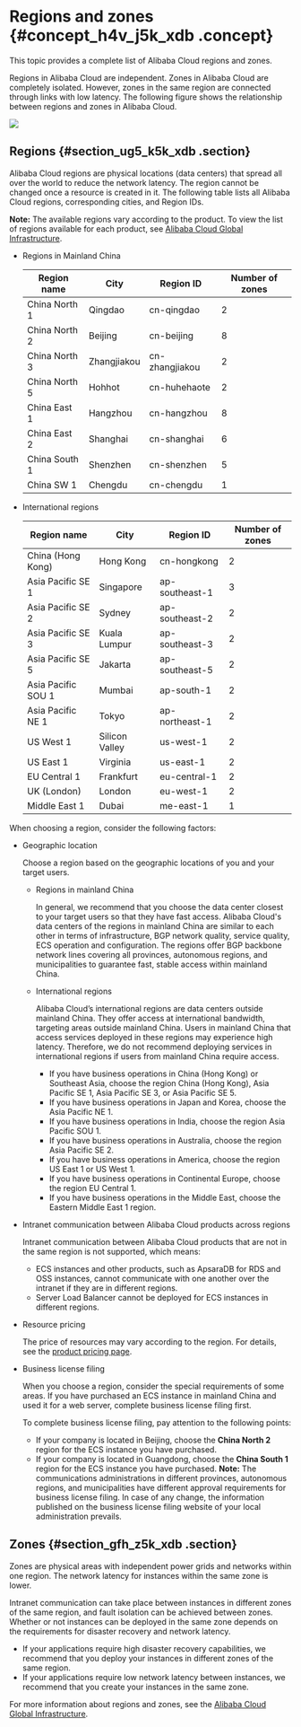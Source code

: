 # Regions and zones {#concept_h4v_j5k_xdb .concept}

This topic provides a complete list of Alibaba Cloud regions and zones.

Regions in Alibaba Cloud are independent. Zones in Alibaba Cloud are completely isolated. However, zones in the same region are connected through links with low latency. The following figure shows the relationship between regions and zones in Alibaba Cloud.

![](http://static-aliyun-doc.oss-cn-hangzhou.aliyuncs.com/assets/img/13778/156583811744660_en-US.jpg)

## Regions {#section_ug5_k5k_xdb .section}

Alibaba Cloud regions are physical locations \(data centers\) that spread all over the world to reduce the network latency. The region cannot be changed once a resource is created in it. The following table lists all Alibaba Cloud regions, corresponding cities, and Region IDs.

**Note:** The available regions vary according to the product. To view the list of regions available for each product, see [Alibaba Cloud Global Infrastructure](https://www.alibabacloud.com/global-locations).

-   Regions in Mainland China

    |Region name|City|Region ID|Number of zones|
    |-----------|----|---------|---------------|
    |China North 1|Qingdao|cn-qingdao|2|
    |China North 2|Beijing|cn-beijing|8|
    |China North 3|Zhangjiakou|cn-zhangjiakou|2|
    |China North 5|Hohhot|cn-huhehaote|2|
    |China East 1|Hangzhou|cn-hangzhou|8|
    |China East 2|Shanghai|cn-shanghai|6|
    |China South 1|Shenzhen|cn-shenzhen|5|
    |China SW 1|Chengdu|cn-chengdu|1|

-   International regions

    |Region name|City|Region ID|Number of zones|
    |-----------|----|---------|---------------|
    |China \(Hong Kong\)|Hong Kong|cn-hongkong|2|
    |Asia Pacific SE 1|Singapore|ap-southeast-1|3|
    |Asia Pacific SE 2|Sydney|ap-southeast-2|2|
    |Asia Pacific SE 3|Kuala Lumpur|ap-southeast-3|2|
    |Asia Pacific SE 5|Jakarta|ap-southeast-5|2|
    |Asia Pacific SOU 1|Mumbai|ap-south-1|2|
    |Asia Pacific NE 1|Tokyo|ap-northeast-1|2|
    |US West 1|Silicon Valley|us-west-1|2|
    |US East 1|Virginia|us-east-1|2|
    |EU Central 1|Frankfurt|eu-central-1|2|
    |UK \(London\)|London|eu-west-1|2|
    |Middle East 1|Dubai|me-east-1|1|


When choosing a region, consider the following factors:

-   Geographic location

    Choose a region based on the geographic locations of you and your target users.

    -   Regions in mainland China

        In general, we recommend that you choose the data center closest to your target users so that they have fast access. Alibaba Cloud's data centers of the regions in mainland China are similar to each other in terms of infrastructure, BGP network quality, service quality, ECS operation and configuration. The regions offer BGP backbone network lines covering all provinces, autonomous regions, and municipalities to guarantee fast, stable access within mainland China.

    -   International regions

        Alibaba Cloud’s international regions are data centers outside mainland China. They offer access at international bandwidth, targeting areas outside mainland China. Users in mainland China that access services deployed in these regions may experience high latency. Therefore, we do not recommend deploying services in international regions if users from mainland China require access.

        -   If you have business operations in China \(Hong Kong\) or Southeast Asia, choose the region China \(Hong Kong\), Asia Pacific SE 1, Asia Pacific SE 3, or Asia Pacific SE 5.
        -   If you have business operations in Japan and Korea, choose the Asia Pacific NE 1.
        -   If you have business operations in India, choose the region Asia Pacific SOU 1.
        -   If you have business operations in Australia, choose the region Asia Pacific SE 2.
        -   If you have business operations in America, choose the region US East 1 or US West 1.
        -   If you have business operations in Continental Europe, choose the region EU Central 1.
        -   If you have business operations in the Middle East, choose the Eastern Middle East 1 region.
-   Intranet communication between Alibaba Cloud products across regions

    Intranet communication between Alibaba Cloud products that are not in the same region is not supported, which means:

    -   ECS instances and other products, such as ApsaraDB for RDS and OSS instances, cannot communicate with one another over the intranet if they are in different regions.
    -   Server Load Balancer cannot be deployed for ECS instances in different regions.
-   Resource pricing

    The price of resources may vary according to the region. For details, see the [product pricing page](https://www.alibabacloud.com/pricing).

-   Business license filing

    When you choose a region, consider the special requirements of some areas. If you have purchased an ECS instance in mainland China and used it for a web server, complete business license filing first.

    To complete business license filing, pay attention to the following points:

    -   If your company is located in Beijing, choose the **China North 2** region for the ECS instance you have purchased.
    -   If your company is located in Guangdong, choose the **China South 1** region for the ECS instance you have purchased.
    **Note:** The communications administrations in different provinces, autonomous regions, and municipalities have different approval requirements for business license filing. In case of any change, the information published on the business license filing website of your local administration prevails.


## Zones {#section_gfh_z5k_xdb .section}

Zones are physical areas with independent power grids and networks within one region. The network latency for instances within the same zone is lower.

Intranet communication can take place between instances in different zones of the same region, and fault isolation can be achieved between zones. Whether or not instances can be deployed in the same zone depends on the requirements for disaster recovery and network latency.

-   If your applications require high disaster recovery capabilities, we recommend that you deploy your instances in different zones of the same region.
-   If your applications require low network latency between instances, we recommend that you create your instances in the same zone.

For more information about regions and zones, see the [Alibaba Cloud Global Infrastructure](https://www.alibabacloud.com/global-locations).

